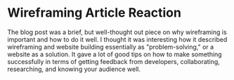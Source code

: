 # Wireframing Article Reaction

The blog post was a brief, but well-thought out piece on why wireframing is important and how to do it well. I thought it was interesting how it described wireframing and website building essentially as "problem-solving," or a website as a solution. It gave a lot of good tips on how to make something successfully in terms of getting feedback from developers, collaborating, researching, and knowing your audience well. 